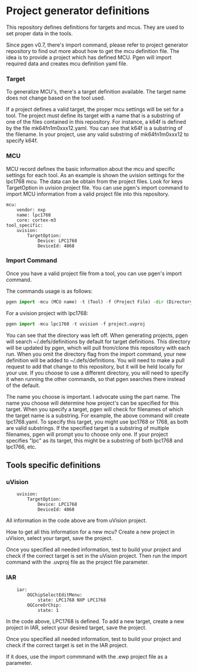 # Project generator definitions

This repository defines definitions for targets and mcus. They are used to set proper data in the tools.

Since pgen v0.7, there's import command, please refer to project generator repository to find out more about how to get the mcu definition file. The idea is to provide a project which has defined MCU. Pgen will import required data and creates mcu definition yaml file.

### Target

To generalize MCU's, there's a target definition available. The target name does not change based on the tool used. 

If a project defines a valid target, the proper mcu settings will be set for a tool. The project must define its target with a name that is a substring of one of the files contained in this repository. For instance, a k64f is defined by the file mk64fn1m0xxx12.yaml. You can see that k64f is a substring of the filename. In your project, use any valid substring of mk64fn1m0xxx12 to specify k64f.

### MCU

MCU record defines the basic information about the mcu and specific settings for each tool. As an example is shown the uvision settings for the lpc1768 mcu. The data can be obtain from the project files. Look for keys TargetOption in uvision project file. You can use pgen's import command to import MCU information from a valid project file into this repository.

```
mcu:
    vendor: nxp
    name: lpc1768
    core: cortex-m3
tool_specific:
    uvision:
        TargetOption:
            Device: LPC1768
            DeviceId: 4868
```
### Import Command

Once you have a valid project file from a tool, you can use pgen's import command.

The commands usage is as follows:
```python
pgen import -mcu (MCU name) -t (Tool) -f (Project File) -dir (Directory to store definition)
```
For a uvision project with lpc1768:
```python
pgen import -mcu lpc1768 -t uvision -f project.uvproj
```
You can see that the directory was left off. When generating projects, pgen will search ~/.defs/definitions by default for target definitions. This directory will be updated by pgen, which will pull from/clone this repository with each run. When you omit the directory flag from the import command, your new definition will be added to ~/.defs/definitions. You will need to make a pull request to add that change to this repository, but it will be held locally for your use. If you choose to use a different directory, you will need to specify it when running the other commands, so that pgen searches there instead of the default.

The name you choose is important. I advocate using the part name. The name you choose will determine how project's can be specified for this target. When you specify a target, pgen will check for filenames of which the target name is a substring. For example, the above command will create lpc1768.yaml. To specify this target, you might use lpc1768 or 1768, as both are valid substrings. If the specified target is a substring of multiple filenames, pgen will prompt you to choose only one. If your project specifies "lpc" as its target, this might be a substring of both lpc1768 and lpc1766, etc. 



## Tools specific definitions

### uVision

```
    uvision:
        TargetOption:
            Device: LPC1768
            DeviceId: 4868
```

All information in the code above are from uVision project. 

How to get all this information for a new mcu? Create a new project in uVision, select your target, save the project. 

Once you specified all needed information, test to build your project and check if the correct target is set in the uVision project. Then run the import command with the .uvproj file as the project file parameter.

### IAR

```
    iar:
        OGChipSelectEditMenu:
            state: LPC1768 NXP LPC1768
        OGCoreOrChip:
            state: 1
```

In the code above, LPC1768 is defined. To add a new target, create a new project in IAR, select your desired target, save the project. 

Once you specified all needed information, test to build your project and check if the correct target is set in the IAR project.

If it does, use the import commmand with the .ewp project file as a parameter.

